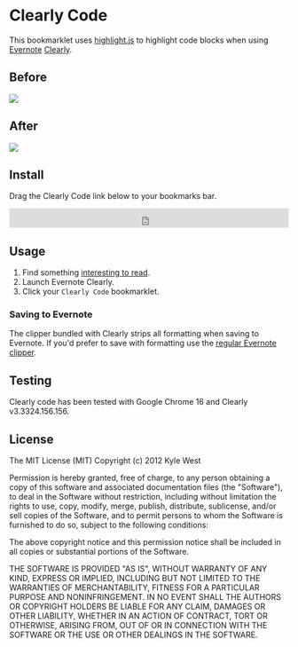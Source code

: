 # Clearly Code

This bookmarklet uses [highlight.js](http://softwaremaniacs.org/soft/highlight/en/) to highlight code blocks when using [Evernote](http://evernote.com/) [Clearly](http://www.evernote.com/clearly/).


## Before

![](https://raw.github.com/kylewest/clearly-code/master/assets/clearly-code-before.png)


## After

![](https://raw.github.com/kylewest/clearly-code/master/assets/clearly-code-after.png)


## Install

Drag the Clearly Code link below to your bookmarks bar.

<iframe width="100%" height="35px" src="http://kylewest.github.com/clearly-code/" style="border:0"></iframe>


## Usage

1. Find something [interesting to read](http://railscasts.com/episodes/306-elasticsearch-part-1?view=asciicast).
2. Launch Evernote Clearly.
3. Click your `Clearly Code` bookmarklet.


### Saving to Evernote

The clipper bundled with Clearly strips all formatting when saving to Evernote. If you'd prefer to save with formatting use the [regular Evernote clipper](http://www.evernote.com/evernote/).


## Testing

Clearly code has been tested with Google Chrome 16 and Clearly v3.3324.156.156.


## License

The MIT License (MIT)
Copyright (c) 2012 Kyle West

Permission is hereby granted, free of charge, to any person obtaining a copy of this software and associated documentation files (the "Software"), to deal in the Software without restriction, including without limitation the rights to use, copy, modify, merge, publish, distribute, sublicense, and/or sell copies of the Software, and to permit persons to whom the Software is furnished to do so, subject to the following conditions:

The above copyright notice and this permission notice shall be included in all copies or substantial portions of the Software.

THE SOFTWARE IS PROVIDED "AS IS", WITHOUT WARRANTY OF ANY KIND, EXPRESS OR IMPLIED, INCLUDING BUT NOT LIMITED TO THE WARRANTIES OF MERCHANTABILITY, FITNESS FOR A PARTICULAR PURPOSE AND NONINFRINGEMENT. IN NO EVENT SHALL THE AUTHORS OR COPYRIGHT HOLDERS BE LIABLE FOR ANY CLAIM, DAMAGES OR OTHER LIABILITY, WHETHER IN AN ACTION OF CONTRACT, TORT OR OTHERWISE, ARISING FROM, OUT OF OR IN CONNECTION WITH THE SOFTWARE OR THE USE OR OTHER DEALINGS IN THE SOFTWARE.

